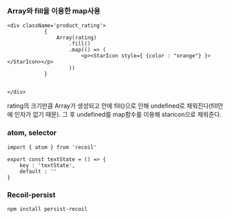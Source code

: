 ### Array와 fill을 이용한 map사용

```react
<div className='product_rating'>
            {
                Array(rating)
                    .fill()
                    .map(() => (
                        <p><StarIcon style={ {color : "orange"} }></StarIcon></p>
                    ))
            }


</div>
```

rating의 크기만큼 Array가 생성되고 안에 fill()으로 인해 undefined로 채워진다(fill안에 인자가 없기 때문). 그 후 undefined를 map함수를 이용해 staricon으로 채워준다. 

### atom, selector

```react
import { atom } from 'recoil'

export const textState = () => {
    key : 'textState',
    default : ''
}
```



### Recoil-persist

```react
npm install persist-recoil
```

